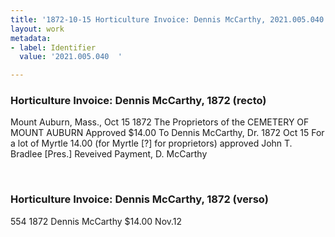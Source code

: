 ```yaml
---
title: '1872-10-15 Horticulture Invoice: Dennis McCarthy, 2021.005.040  '
layout: work
metadata:
- label: Identifier
  value: '2021.005.040  '

---
```

<div class="pages">
<div id="page-1381301">
<h3><a name="page-1381301">Horticulture Invoice: Dennis McCarthy, 1872 (recto)</a></h3>
<div class="page-content">
<p>Mount Auburn, Mass., Oct 15 1872<span class='line-break'> </span>The Proprietors of the CEMETERY OF MOUNT AUBURN<span class='line-break'> </span>Approved $14.00<span class='line-break'> </span>To Dennis McCarthy, Dr.<span class='line-break'> </span>1872 Oct 15<span class='line-break'> </span>For a lot of Myrtle 14.00<span class='line-break'> </span>(for Myrtle [?]<span class='line-break'> </span>for proprietors)<span class='line-break'> </span>approved<span class='line-break'> </span>John T. Bradlee [Pres.]<span class='line-break'> </span>Reveived Payment,<span class='line-break'> </span>D. McCarthy</p>
</div>
</div>
<br />
<div id="page-1381302">
<h3><a name="page-1381302">Horticulture Invoice: Dennis McCarthy, 1872 (verso)</a></h3>
<div class="page-content">
<p>554 1872<span class='line-break'> </span>Dennis McCarthy<span class='line-break'> </span>$14.00 Nov.12</p>
</div>
</div>
<br />
</div>
